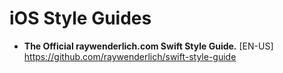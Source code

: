 # iOS Style Guides

- **The Official raywenderlich.com Swift Style Guide.** [EN-US] \
https://github.com/raywenderlich/swift-style-guide